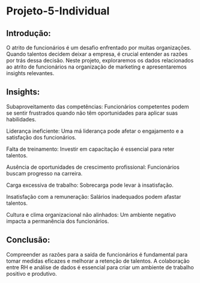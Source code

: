 # Projeto-5-Individual

## Introdução:

O atrito de funcionários é um desafio enfrentado por muitas organizações. Quando talentos decidem deixar a empresa, é crucial entender as razões por trás dessa decisão. Neste projeto, exploraremos os dados relacionados ao atrito de funcionários na organização de marketing e apresentaremos insights relevantes.

## Insights:

Subaproveitamento das competências:
Funcionários competentes podem se sentir frustrados quando não têm oportunidades para aplicar suas habilidades.

Liderança ineficiente:
Uma má liderança pode afetar o engajamento e a satisfação dos funcionários.

Falta de treinamento:
Investir em capacitação é essencial para reter talentos.

Ausência de oportunidades de crescimento profissional:
Funcionários buscam progresso na carreira.

Carga excessiva de trabalho:
Sobrecarga pode levar à insatisfação.

Insatisfação com a remuneração:
Salários inadequados podem afastar talentos.

Cultura e clima organizacional não alinhados:
Um ambiente negativo impacta a permanência dos funcionários.



## Conclusão:

Compreender as razões para a saída de funcionários é fundamental para tomar medidas eficazes e melhorar a retenção de talentos. A colaboração entre RH e análise de dados é essencial para criar um ambiente de trabalho positivo e produtivo.

